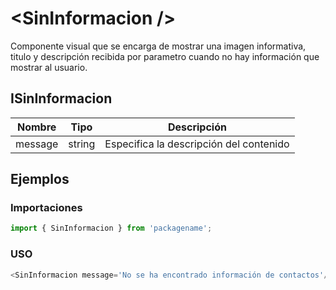 # &lt;SinInformacion /&gt;

Componente visual que se encarga de mostrar una imagen informativa, titulo y descripción recibida por parametro cuando no hay información que mostrar al usuario.


## ISinInformacion

| Nombre         | Tipo        | Descripción |
|----------------|-------------|-------------|
| message        | string      | Especifica la descripción del contenido |

## Ejemplos

### Importaciones

```js
import { SinInformacion } from 'packagename';
```

### USO

```js
<SinInformacion message='No se ha encontrado información de contactos'/>
```

